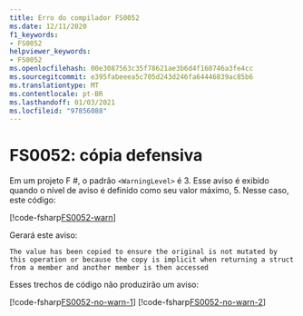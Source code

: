 ```yaml
---
title: Erro do compilador FS0052
ms.date: 12/11/2020
f1_keywords:
- FS0052
helpviewer_keywords:
- FS0052
ms.openlocfilehash: 00e3087563c35f78621ae3b6d4f160746a3fe4cc
ms.sourcegitcommit: e395fabeeea5c705d243d246fa64446839ac85b6
ms.translationtype: MT
ms.contentlocale: pt-BR
ms.lasthandoff: 01/03/2021
ms.locfileid: "97856088"
---
```

# <a name="fs0052-defensive-copy"></a>FS0052: cópia defensiva

Em um projeto F #, o padrão `<WarningLevel>` é 3. Esse aviso é exibido quando o nível de aviso é definido como seu valor máximo, 5. Nesse caso, este código:

[!code-fsharp[FS0052-warn](~/samples/snippets/fsharp/compiler-messages/fs0052.fsx#L2)]

Gerará este aviso:

```text
The value has been copied to ensure the original is not mutated by this operation or because the copy is implicit when returning a struct from a member and another member is then accessed
```

Esses trechos de código não produzirão um aviso:

[!code-fsharp[FS0052-no-warn-1](~/samples/snippets/fsharp/compiler-messages/fs0052.fsx#L5-L6)]
[!code-fsharp[FS0052-no-warn-2](~/samples/snippets/fsharp/compiler-messages/fs0052.fsx#L9)]
